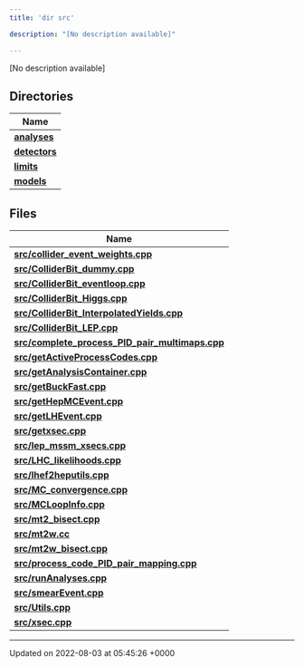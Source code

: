 ```yaml
---
title: 'dir src'

description: "[No description available]"

---
```







[No description available]

## Directories

| Name           |
| -------------- |
| **[analyses](/documentation/code/main/files/dir_ebf4efc09232e9b3baff73345d00af17/#dir-analyses)**  |
| **[detectors](/documentation/code/main/files/dir_ec0001d0a47d8f5e87814a0c290a00e6/#dir-detectors)**  |
| **[limits](/documentation/code/main/files/dir_43317e43f0d2f00527788176b6ed19bf/#dir-limits)**  |
| **[models](/documentation/code/main/files/dir_6a2ef1661f87480de03fb9e3f0a6d5bc/#dir-models)**  |

## Files

| Name           |
| -------------- |
| **[src/collider_event_weights.cpp](/documentation/code/main/files/collider__event__weights_8cpp/#file-collider-event-weights.cpp)**  |
| **[src/ColliderBit_dummy.cpp](/documentation/code/main/files/colliderbit__dummy_8cpp/#file-colliderbit-dummy.cpp)**  |
| **[src/ColliderBit_eventloop.cpp](/documentation/code/main/files/colliderbit__eventloop_8cpp/#file-colliderbit-eventloop.cpp)**  |
| **[src/ColliderBit_Higgs.cpp](/documentation/code/main/files/colliderbit__higgs_8cpp/#file-colliderbit-higgs.cpp)**  |
| **[src/ColliderBit_InterpolatedYields.cpp](/documentation/code/main/files/colliderbit__interpolatedyields_8cpp/#file-colliderbit-interpolatedyields.cpp)**  |
| **[src/ColliderBit_LEP.cpp](/documentation/code/main/files/colliderbit__lep_8cpp/#file-colliderbit-lep.cpp)**  |
| **[src/complete_process_PID_pair_multimaps.cpp](/documentation/code/main/files/complete__process__pid__pair__multimaps_8cpp/#file-complete-process-pid-pair-multimaps.cpp)**  |
| **[src/getActiveProcessCodes.cpp](/documentation/code/main/files/getactiveprocesscodes_8cpp/#file-getactiveprocesscodes.cpp)**  |
| **[src/getAnalysisContainer.cpp](/documentation/code/main/files/getanalysiscontainer_8cpp/#file-getanalysiscontainer.cpp)**  |
| **[src/getBuckFast.cpp](/documentation/code/main/files/getbuckfast_8cpp/#file-getbuckfast.cpp)**  |
| **[src/getHepMCEvent.cpp](/documentation/code/main/files/gethepmcevent_8cpp/#file-gethepmcevent.cpp)**  |
| **[src/getLHEvent.cpp](/documentation/code/main/files/getlhevent_8cpp/#file-getlhevent.cpp)**  |
| **[src/getxsec.cpp](/documentation/code/main/files/getxsec_8cpp/#file-getxsec.cpp)**  |
| **[src/lep_mssm_xsecs.cpp](/documentation/code/main/files/lep__mssm__xsecs_8cpp/#file-lep-mssm-xsecs.cpp)**  |
| **[src/LHC_likelihoods.cpp](/documentation/code/main/files/lhc__likelihoods_8cpp/#file-lhc-likelihoods.cpp)**  |
| **[src/lhef2heputils.cpp](/documentation/code/main/files/lhef2heputils_8cpp/#file-lhef2heputils.cpp)**  |
| **[src/MC_convergence.cpp](/documentation/code/main/files/mc__convergence_8cpp/#file-mc-convergence.cpp)**  |
| **[src/MCLoopInfo.cpp](/documentation/code/main/files/mcloopinfo_8cpp/#file-mcloopinfo.cpp)**  |
| **[src/mt2_bisect.cpp](/documentation/code/main/files/mt2__bisect_8cpp/#file-mt2-bisect.cpp)**  |
| **[src/mt2w.cc](/documentation/code/main/files/mt2w_8cc/#file-mt2w.cc)**  |
| **[src/mt2w_bisect.cpp](/documentation/code/main/files/mt2w__bisect_8cpp/#file-mt2w-bisect.cpp)**  |
| **[src/process_code_PID_pair_mapping.cpp](/documentation/code/main/files/process__code__pid__pair__mapping_8cpp/#file-process-code-pid-pair-mapping.cpp)**  |
| **[src/runAnalyses.cpp](/documentation/code/main/files/runanalyses_8cpp/#file-runanalyses.cpp)**  |
| **[src/smearEvent.cpp](/documentation/code/main/files/smearevent_8cpp/#file-smearevent.cpp)**  |
| **[src/Utils.cpp](/documentation/code/main/files/utils_8cpp/#file-utils.cpp)**  |
| **[src/xsec.cpp](/documentation/code/main/files/xsec_8cpp/#file-xsec.cpp)**  |






-------------------------------

Updated on 2022-08-03 at 05:45:26 +0000
